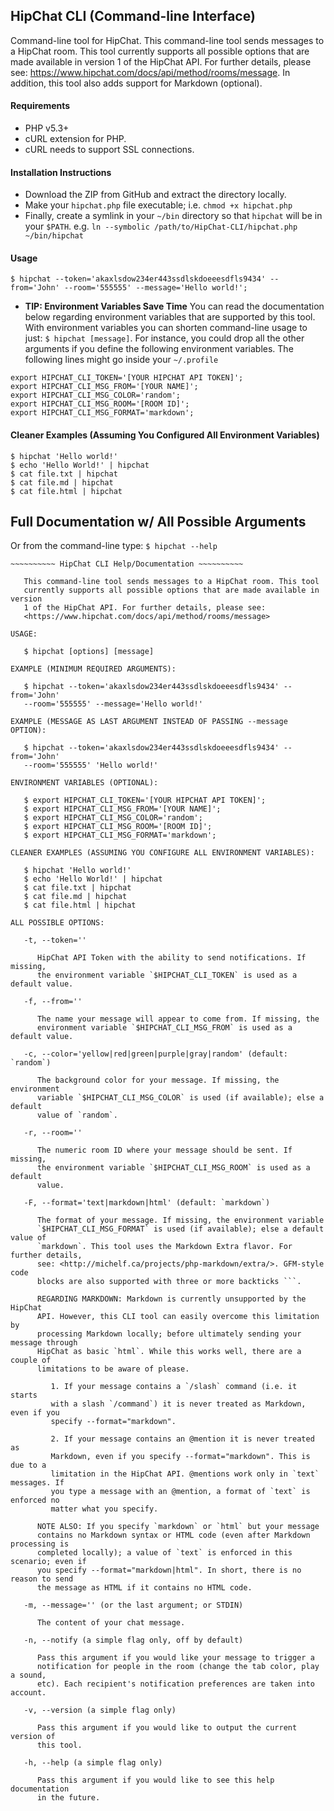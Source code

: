 ## HipChat CLI (Command-line Interface)

Command-line tool for HipChat. This command-line tool sends messages to a HipChat room. This tool currently supports all possible options that are made available in version 1 of the HipChat API. For further details, please see: <https://www.hipchat.com/docs/api/method/rooms/message>. In addition, this tool also adds support for Markdown (optional).

#### Requirements

- PHP v5.3+
- cURL extension for PHP.
- cURL needs to support SSL connections.

#### Installation Instructions

- Download the ZIP from GitHub and extract the directory locally.
- Make your `hipchat.php` file executable; i.e. `chmod +x hipchat.php`
- Finally, create a symlink in your `~/bin` directory so that `hipchat` will be in your `$PATH`.
  e.g. `ln --symbolic /path/to/HipChat-CLI/hipchat.php ~/bin/hipchat`

#### Usage

```
$ hipchat --token='akaxlsdow234er443ssdlskdoeeesdfls9434' --from='John' --room='555555' --message='Hello world!';
```

- **TIP: Environment Variables Save Time** You can read the documentation below regarding environment variables that are supported by this tool. With environment variables you can shorten command-line usage to just: `$ hipchat [message]`. For instance, you could drop all the other arguments if you define the following environment variables. The following lines might go inside your `~/.profile`

```
export HIPCHAT_CLI_TOKEN='[YOUR HIPCHAT API TOKEN]';
export HIPCHAT_CLI_MSG_FROM='[YOUR NAME]';
export HIPCHAT_CLI_MSG_COLOR='random';
export HIPCHAT_CLI_MSG_ROOM='[ROOM ID]';
export HIPCHAT_CLI_MSG_FORMAT='markdown';
```

#### Cleaner Examples (Assuming You Configured All Environment Variables)

```
$ hipchat 'Hello world!'
$ echo 'Hello World!' | hipchat
$ cat file.txt | hipchat
$ cat file.md | hipchat
$ cat file.html | hipchat
```

## Full Documentation w/ All Possible Arguments
Or from the command-line type: `$ hipchat --help`

	~~~~~~~~~~ HipChat CLI Help/Documentation ~~~~~~~~~~

	   This command-line tool sends messages to a HipChat room. This tool
	   currently supports all possible options that are made available in version
	   1 of the HipChat API. For further details, please see:
	   <https://www.hipchat.com/docs/api/method/rooms/message>

	USAGE:

	   $ hipchat [options] [message]

	EXAMPLE (MINIMUM REQUIRED ARGUMENTS):

	   $ hipchat --token='akaxlsdow234er443ssdlskdoeeesdfls9434' --from='John'
	   --room='555555' --message='Hello world!'

	EXAMPLE (MESSAGE AS LAST ARGUMENT INSTEAD OF PASSING --message OPTION):

	   $ hipchat --token='akaxlsdow234er443ssdlskdoeeesdfls9434' --from='John'
	   --room='555555' 'Hello world!'

	ENVIRONMENT VARIABLES (OPTIONAL):

	   $ export HIPCHAT_CLI_TOKEN='[YOUR HIPCHAT API TOKEN]';
	   $ export HIPCHAT_CLI_MSG_FROM='[YOUR NAME]';
	   $ export HIPCHAT_CLI_MSG_COLOR='random';
	   $ export HIPCHAT_CLI_MSG_ROOM='[ROOM ID]';
	   $ export HIPCHAT_CLI_MSG_FORMAT='markdown';

	CLEANER EXAMPLES (ASSUMING YOU CONFIGURE ALL ENVIRONMENT VARIABLES):

	   $ hipchat 'Hello world!'
	   $ echo 'Hello World!' | hipchat
	   $ cat file.txt | hipchat
	   $ cat file.md | hipchat
	   $ cat file.html | hipchat

	ALL POSSIBLE OPTIONS:

	   -t, --token=''

	      HipChat API Token with the ability to send notifications. If missing,
	      the environment variable `$HIPCHAT_CLI_TOKEN` is used as a default value.

	   -f, --from=''

	      The name your message will appear to come from. If missing, the
	      environment variable `$HIPCHAT_CLI_MSG_FROM` is used as a default value.

	   -c, --color='yellow|red|green|purple|gray|random' (default: `random`)

	      The background color for your message. If missing, the environment
	      variable `$HIPCHAT_CLI_MSG_COLOR` is used (if available); else a default
	      value of `random`.

	   -r, --room=''

	      The numeric room ID where your message should be sent. If missing,
	      the environment variable `$HIPCHAT_CLI_MSG_ROOM` is used as a default
	      value.

	   -F, --format='text|markdown|html' (default: `markdown`)

	      The format of your message. If missing, the environment variable
	      `$HIPCHAT_CLI_MSG_FORMAT` is used (if available); else a default value of
	      `markdown`. This tool uses the Markdown Extra flavor. For further details,
	      see: <http://michelf.ca/projects/php-markdown/extra/>. GFM-style code
	      blocks are also supported with three or more backticks ```.

	      REGARDING MARKDOWN: Markdown is currently unsupported by the HipChat
	      API. However, this CLI tool can easily overcome this limitation by
	      processing Markdown locally; before ultimately sending your message through
	      HipChat as basic `html`. While this works well, there are a couple of
	      limitations to be aware of please.

	         1. If your message contains a `/slash` command (i.e. it starts
	         with a slash `/command`) it is never treated as Markdown, even if you
	         specify --format="markdown".

	         2. If your message contains an @mention it is never treated as
	         Markdown, even if you specify --format="markdown". This is due to a
	         limitation in the HipChat API. @mentions work only in `text` messages. If
	         you type a message with an @mention, a format of `text` is enforced no
	         matter what you specify.

	      NOTE ALSO: If you specify `markdown` or `html` but your message
	      contains no Markdown syntax or HTML code (even after Markdown processing is
	      completed locally); a value of `text` is enforced in this scenario; even if
	      you specify --format="markdown|html". In short, there is no reason to send
	      the message as HTML if it contains no HTML code.

	   -m, --message='' (or the last argument; or STDIN)

	      The content of your chat message.

	   -n, --notify (a simple flag only, off by default)

	      Pass this argument if you would like your message to trigger a
	      notification for people in the room (change the tab color, play a sound,
	      etc). Each recipient's notification preferences are taken into account.

	   -v, --version (a simple flag only)

	      Pass this argument if you would like to output the current version of
	      this tool.

	   -h, --help (a simple flag only)

	      Pass this argument if you would like to see this help documentation
	      in the future.